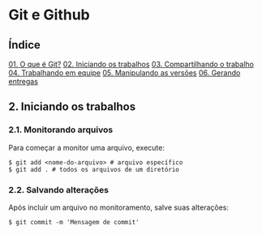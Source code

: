 # Git e Github

## Índice

[01. O que é Git?]()
[02. Iniciando os trabalhos]()
[03. Compartilhando o trabalho]()
[04. Trabalhando em equipe]()
[05. Manipulando as versões]()
[06. Gerando entregas]()

## 2. Iniciando os trabalhos

### 2.1. Monitorando arquivos

Para começar a monitor uma arquivo, execute:

```
$ git add <nome-do-arquivo> # arquivo específico
$ git add . # todos os arquivos de um diretório
```

### 2.2. Salvando alterações

Após incluir um arquivo no monitoramento, salve suas alterações:

```
$ git commit -m 'Mensagem de commit'
```
